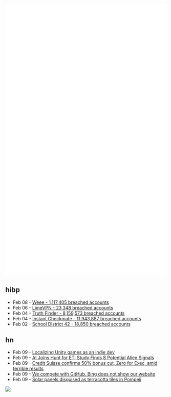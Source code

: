 ![Metrics](https://raw.githubusercontent.com/phixion/phixion/master/metrics.svg)

## hibp

<!--
for https://github.com/phixion/phixion/blob/main/.github/workflows/feeds.yml
-->
<!--START_SECTION:haveibeenpwnd-->
- Feb 08 - [Weee - 1,117,405 breached accounts](https://haveibeenpwned.com/PwnedWebsites#Weee)
- Feb 06 - [LimeVPN - 23,348 breached accounts](https://haveibeenpwned.com/PwnedWebsites#LimeVPN)
- Feb 04 - [Truth Finder - 8,159,573 breached accounts](https://haveibeenpwned.com/PwnedWebsites#TruthFinder)
- Feb 04 - [Instant Checkmate - 11,943,887 breached accounts](https://haveibeenpwned.com/PwnedWebsites#InstantCheckmate)
- Feb 02 - [School District 42 - 18,850 breached accounts](https://haveibeenpwned.com/PwnedWebsites#SchoolDistrict42)
<!--END_SECTION:haveibeenpwnd-->

## hn

<!--
for https://github.com/phixion/phixion/blob/main/.github/workflows/feeds.yml
-->
<!--START_SECTION:hn-->
- Feb 09 - [Localizing Unity games as an indie dev](https://www.bjmalicoat.com/projects/localizingunitygames)
- Feb 09 - [AI Joins Hunt for ET: Study Finds 8 Potential Alien Signals](https://blogs.nvidia.com/blog/2023/02/06/ai-potential-alien-signals/)
- Feb 09 - [Credit Suisse confirms 50% bonus cut, Zero for Exec, amid terrible results](https://www.efinancialcareers.com/news/2023/02/credit-suisse-bonuses)
- Feb 09 - [We compete with GitHub. Bing does not show our website](https://www.codeium.com/blog/bing-does-not-index-codeium)
- Feb 09 - [Solar panels disguised as terracotta tiles in Pompeii](https://www.theartnewspaper.com/2023/02/06/ancient-pompeii-site-installs-invisible-solar-panels-that-look-like-roman-terracotta-tiles)
<!--END_SECTION:hn-->

<!--
for https://yhype.me
-->
![](https://hit.yhype.me/github/profile?user_id=13013670)
